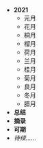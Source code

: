 * **2021**
    * 元月
    * 花月
    * 桐月
    * 榴月
    * 荷月
    * 兰月
    * 桂月
    * 菊月
    * 良月
    * 冬月
    * 腊月
* **总结**
* **摘录**
* **可期**
* *待续......*

